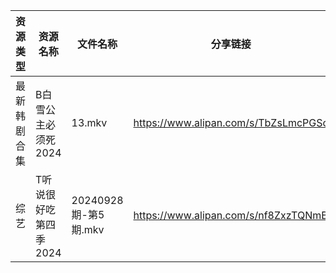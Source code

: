 | 资源类型   | 资源名称          | 文件名称              | 分享链接                                 | 更新时间                |
| ------ | ------------- | ----------------- | ------------------------------------ | ------------------- |
| 最新韩剧合集 | B白雪公主必须死2024  | 13.mkv            | https://www.alipan.com/s/TbZsLmcPGSo | 2024-09-29 00:05:30 |
| 综艺     | T听说很好吃第四季2024 | 20240928期-第5期.mkv | https://www.alipan.com/s/nf8ZxzTQNmB | 2024-09-29 00:08:32 |
